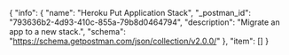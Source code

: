 {
  "info": {
    "name": "Heroku Put Application Stack",
    "_postman_id": "793636b2-4d93-410c-855a-79b8d0464794",
    "description": "Migrate an app to a new stack.",
    "schema": "https://schema.getpostman.com/json/collection/v2.0.0/"
  },
  "item": []
}